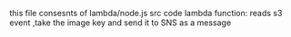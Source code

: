 this file consesnts of lambda/node.js src code
lambda function: reads s3 event ,take the image key and send it to SNS as a message
